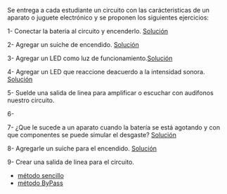 Se entrega a cada estudiante un circuito con las carácteristicas de un aparato o juguete electrónico y se proponen los siguientes ejercicios:

1- Conectar la bateria al circuito y encenderlo. [Solución](solucion001.md) 

2- Agregar un suiche de encendido. [Solución](solucion200.md)

3- Agregar un LED como luz de funcionamiento.[Solución](solucion300.md)

4- Agregar un LED que reaccione deacuerdo a la intensidad sonora. [Solución](solución400.md)

5- Suelde una salida de linea para amplificar o escuchar con audifonos nuestro circuito.

6- 

7- ¿Que le sucede a un aparato cuando la batería se está agotando y con que componentes se puede simular el desgaste? [Solución](solucion700.md)

8- Agregarle un suiche para el encendido. [Solución](solucion800.md)

9- Crear una salida de linea para el circuito. 
* [método sencillo](solucion900.md) 
* [método ByPass](solucion901.md) 


